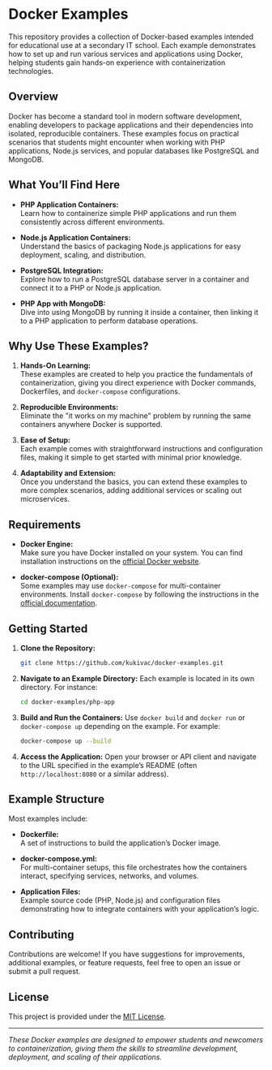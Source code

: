 # Docker Examples

This repository provides a collection of Docker-based examples intended for educational use at a secondary IT school. Each example demonstrates how to set up and run various services and applications using Docker, helping students gain hands-on experience with containerization technologies.

## Overview

Docker has become a standard tool in modern software development, enabling developers to package applications and their dependencies into isolated, reproducible containers. These examples focus on practical scenarios that students might encounter when working with PHP applications, Node.js services, and popular databases like PostgreSQL and MongoDB.

## What You’ll Find Here

- **PHP Application Containers:**  
  Learn how to containerize simple PHP applications and run them consistently across different environments.
  
- **Node.js Application Containers:**  
  Understand the basics of packaging Node.js applications for easy deployment, scaling, and distribution.
  
- **PostgreSQL Integration:**  
  Explore how to run a PostgreSQL database server in a container and connect it to a PHP or Node.js application.
  
- **PHP App with MongoDB:**  
  Dive into using MongoDB by running it inside a container, then linking it to a PHP application to perform database operations.

## Why Use These Examples?

1. **Hands-On Learning:**  
   These examples are created to help you practice the fundamentals of containerization, giving you direct experience with Docker commands, Dockerfiles, and `docker-compose` configurations.
   
2. **Reproducible Environments:**  
   Eliminate the "it works on my machine" problem by running the same containers anywhere Docker is supported.
   
3. **Ease of Setup:**  
   Each example comes with straightforward instructions and configuration files, making it simple to get started with minimal prior knowledge.
   
4. **Adaptability and Extension:**  
   Once you understand the basics, you can extend these examples to more complex scenarios, adding additional services or scaling out microservices.

## Requirements

- **Docker Engine:**  
  Make sure you have Docker installed on your system. You can find installation instructions on the [official Docker website](https://docs.docker.com/get-docker/).

- **docker-compose (Optional):**  
  Some examples may use `docker-compose` for multi-container environments. Install `docker-compose` by following the instructions in the [official documentation](https://docs.docker.com/compose/install/).

## Getting Started

1. **Clone the Repository:**
   ```bash
   git clone https://github.com/kukivac/docker-examples.git
   ```

2. **Navigate to an Example Directory:**
   Each example is located in its own directory. For instance:
   ```bash
   cd docker-examples/php-app
   ```
   
3. **Build and Run the Containers:**
   Use `docker build` and `docker run` or `docker-compose up` depending on the example. For example:
   ```bash
   docker-compose up --build
   ```
   
4. **Access the Application:**
   Open your browser or API client and navigate to the URL specified in the example’s README (often `http://localhost:8080` or a similar address).

## Example Structure

Most examples include:

- **Dockerfile:**  
  A set of instructions to build the application’s Docker image.

- **docker-compose.yml:**  
  For multi-container setups, this file orchestrates how the containers interact, specifying services, networks, and volumes.

- **Application Files:**  
  Example source code (PHP, Node.js) and configuration files demonstrating how to integrate containers with your application’s logic.

## Contributing

Contributions are welcome! If you have suggestions for improvements, additional examples, or feature requests, feel free to open an issue or submit a pull request.

## License

This project is provided under the [MIT License](LICENSE).

---

*These Docker examples are designed to empower students and newcomers to containerization, giving them the skills to streamline development, deployment, and scaling of their applications.*  
